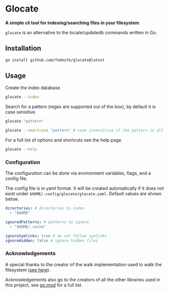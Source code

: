 # Glocate

**A simple cli tool for indexing/searching files in your filesystem**

`glocate` is an alternative to the locate/updatedb commands written in Go.

## Installation

```bash
go install github.com/fedeztk/glocate@latest
```

## Usage

Create the index database
```bash
glocate --index
```

Search for a pattern (regex are supported out of the box), by default it is case sensitive.
```bash
glocate "pattern"
```

```bash
glocate --smartcase "pattern" # case insensitive if the pattern is all lowercase
```

For a full list of options and shortcuts see the help page
```bash
glocate --help
```

### Configuration

The configuration can be done via environment variables, flags, and a config file.

The config file is in yaml format. It will be created automatically if it does not exist under `$HOME/.config/glocate/glocate.yaml`. Default values are shown below.
```yaml
directories: # directories to index
  - "$HOME"

ignoredPatterns: # patterns to ignore
  - "$HOME/.cache"

ignoreSymlinks: true # do not follow symlinks
ignoreHidden: false # ignore hidden files
```

### Acknowledgements

A special thanks to the creator of the walk implementation used to walk the filesystem ([see here](https://github.com/opencoff/go-walk)).

Acknowledgements also go to the creators of all the other libraries used in this project, see [go.mod](go.mod) for a full list.